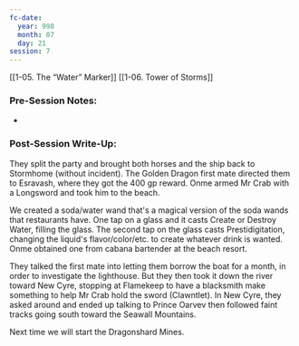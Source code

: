 ```yaml
---
fc-date:
  year: 998
  month: 07
  day: 21
session: 7
---
```

[[1-05. The “Water” Marker]] [[1-06. Tower of Storms]]

### Pre-Session Notes:
* 


### Post-Session Write-Up:
They split the party and brought both horses and the ship back to Stormhome (without incident). The Golden Dragon first mate directed them to Esravash, where they got the 400 gp reward. Onme armed Mr Crab with a Longsword and took him to the beach.

We created a soda/water wand that's a magical version of the soda wands that restaurants have. One tap on a glass and it casts Create or Destroy Water, filling the glass. The second tap on the glass casts Prestidigitation, changing the liquid's flavor/color/etc. to create whatever drink is wanted. Onme obtained one from cabana bartender at the beach resort.

They talked the first mate into letting them borrow the boat for a month, in order to investigate the lighthouse. But they then took it down the river toward New Cyre, stopping at Flamekeep to have a blacksmith make something to help Mr Crab hold the sword (Clawntlet). In New Cyre, they asked around and ended up talking to Prince Oarvev then followed faint tracks going south toward the Seawall Mountains.

Next time we will start the Dragonshard Mines.